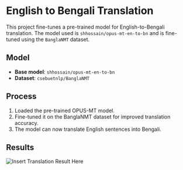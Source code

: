 # English to Bengali Translation

This project fine-tunes a pre-trained model for English-to-Bengali translation. The model used is `shhossain/opus-mt-en-to-bn` and is fine-tuned using the `BanglaNMT` dataset.

## Model

- **Base model**: `shhossain/opus-mt-en-to-bn`
- **Dataset**: `csebuetnlp/BanglaNMT` 

## Process

1. Loaded the pre-trained OPUS-MT model.
2. Fine-tuned it on the BanglaNMT dataset for improved translation accuracy.
3. The model can now translate English sentences into Bengali.

## Results

![Insert Translation Result Here]("EnToBn.png")


